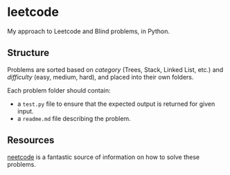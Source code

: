 # leetcode
My approach to Leetcode and Blind problems, in Python.

## Structure
Problems are sorted based on *category* (Trees, Stack, Linked List, etc.) and *difficulty* (easy, medium, hard), and placed into their own folders.

Each problem folder should contain:
- a `test.py` file to ensure that the expected output is returned for given input.
- a `readme.md` file describing the problem.

## Resources
[neetcode](https://neetcode.io/) is a fantastic source of information on how to solve these problems.
